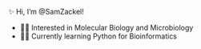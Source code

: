  ✨ Hi, I’m @SamZackel!
- 🧫🔬 Interested in Molecular Biology and Microbiology
- 💞️🧬 Currently learning Python for Bioinformatics


<!---
SamZackel/SamZackel is a  special ✨ repository because its `README.md` (this file) appears on your GitHub profile.
You can click the Preview link to take a look at your changes.
--->
